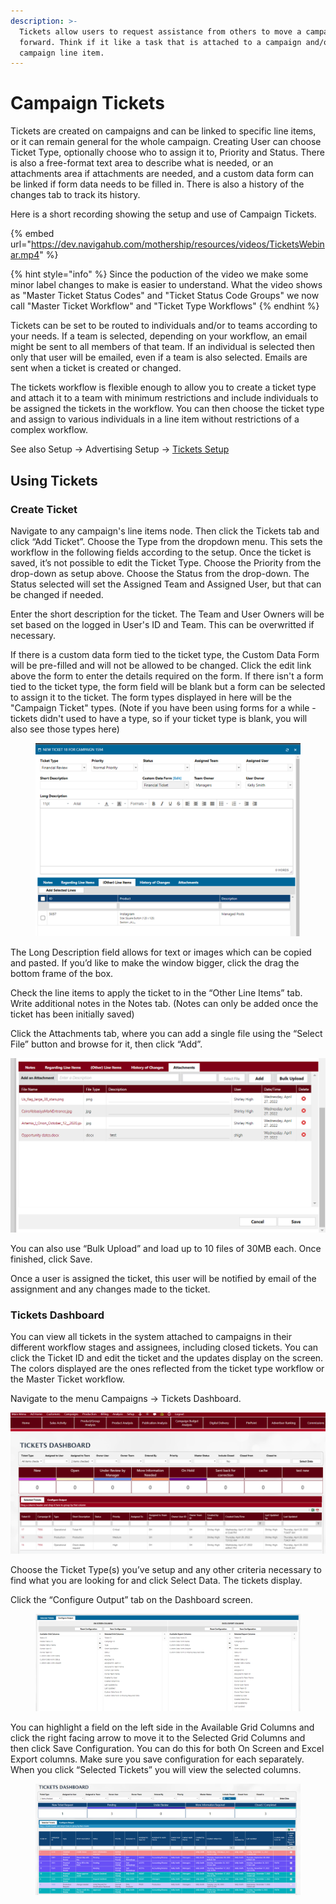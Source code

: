 ```yaml
---
description: >-
  Tickets allow users to request assistance from others to move a campaign
  forward. Think if it like a task that is attached to a campaign and/or
  campaign line item.
---
```


# Campaign Tickets

Tickets are created on campaigns and can be linked to specific line items, or it can remain general for the whole campaign. Creating User can choose Ticket Type, optionally choose who to assign it to, Priority and Status. There is also a free-format text area to describe what is needed, or an attachments area if attachments are needed, and a custom data form can be linked if form data needs to be filled in. There is also a history of the changes tab to track its history.

Here is a short recording showing the setup and use of Campaign Tickets.

{% embed url="https://dev.navigahub.com/mothership/resources/videos/TicketsWebinar.mp4" %}

{% hint style="info" %}
Since the poduction of the video we make some minor label changes to make is easier to understand. What the video shows as "Master Ticket Status Codes" and "Ticket Status Code Groups" we now call "Master Ticket Workflow" and "Ticket Type Workflows"
{% endhint %}

Tickets can be set to be routed to individuals and/or to teams according to your needs. If a team is selected, depending on your workflow, an email might be sent to all members of that team. If an individual is selected then only that user will be emailed, even if a team is also selected. Emails are sent when a ticket is created or changed.

The tickets workflow is flexible enough to allow you to create a ticket type and attach it to a team with minimum restrictions and include individuals to be assigned the tickets in the workflow. You can then choose the ticket type and assign to various individuals in a line item without restrictions of a complex workflow.

See also Setup -> Advertising Setup -> [Tickets Setup](../../setup/advertising-setup/campaign-tickets-and-adjustment-tickets.md#ticket-setup)

## Using Tickets <a href="#_toc102043879" id="_toc102043879"></a>

### Create Ticket <a href="#_toc102043879" id="_toc102043879"></a>

Navigate to any campaign's line items node. Then click the Tickets tab and click “Add Ticket”. Choose the Type from the dropdown menu. This sets the workflow in the following fields according to the setup. Once the ticket is saved, it’s not possible to edit the Ticket Type. Choose the Priority from the drop-down as setup above. Choose the Status from the drop-down. The Status selected will set the Assigned Team and Assigned User, but that can be changed if needed.

Enter the short description for the ticket. The Team and User Owners will be set based on the logged in User's ID and Team. This can be overwritted if necessary.

If there is a custom data form tied to the ticket type, the Custom Data Form will be pre-filled and will not be allowed to be changed. Click the edit link above the form to enter the details required on the form. If there isn't a form tied to the ticket type, the form field will be blank but a form can be selected to assign it to the ticket. The form types displayed in here will be the "Campaign Ticket" types. (Note if you have been using forms for a while - tickets didn't used to have a type, so if your ticket type is blank, you will also see those types here)

<figure><img src="../../../../.gitbook/assets/image (1276).png" alt=""><figcaption></figcaption></figure>

The Long Description field allows for text or images which can be copied and pasted. If you’d like to make the window bigger, click the drag the bottom frame of the box.

Check the line items to apply the ticket to in the “Other Line Items” tab. Write additional notes in the Notes tab. (Notes can only be added once the ticket has been initially saved)

Click the Attachments tab, where you can add a single file using the “Select File” button and browse for it, then click “Add”.

![](<../../../../.gitbook/assets/5 (68).png>)

You can also use “Bulk Upload” and load up to 10 files of 30MB each. Once finished, click Save.

Once a user is assigned the ticket, this user will be notified by email of the assignment and any changes made to the ticket.

### Tickets Dashboard <a href="#_toc102043880" id="_toc102043880"></a>

You can view all tickets in the system attached to campaigns in their different workflow stages and assignees, including closed tickets. You can click the Ticket ID and edit the ticket and the updates display on the screen. The colors displayed are the ones reflected from the ticket type workflow or the Master Ticket workflow.

Navigate to the menu Campaigns -> Tickets Dashboard.

![](<../../../../.gitbook/assets/6 (5).png>)

Choose the Ticket Type(s) you’ve setup and any other criteria necessary to find what you are looking for and click Select Data. The tickets display.

Click the “Configure Output” tab on the Dashboard screen.

<figure><img src="../../../../.gitbook/assets/image (702).png" alt=""><figcaption></figcaption></figure>

You can highlight a field on the left side in the Available Grid Columns and click the right facing arrow to move it to the Selected Grid Columns and then click Save Configuration. You can do this for both On Screen and Excel Export columns. Make sure you save configuration for each separately. When you click “Selected Tickets” you will view the selected columns.

<figure><img src="../../../../.gitbook/assets/image (348).png" alt=""><figcaption></figcaption></figure>

